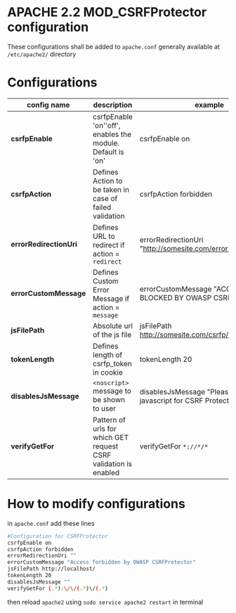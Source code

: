 APACHE 2.2 MOD_CSRFProtector configuration
==========================================


These configurations shall be added to `apache.conf` generally available at `/etc/apache2/` directory    


Configurations
===============

config name | description | example
----------- | ----------- | -------
**csrfpEnable** | csrfpEnable 'on'\'off', enables the module. Default is 'on' | csrfpEnable on
**csrfpAction** | Defines Action to be taken in case of failed validation | csrfpAction forbidden
**errorRedirectionUri** | Defines URL to redirect if action = `redirect` | errorRedirectionUri "http://somesite.com/error.html"
**errorCustomMessage** | Defines Custom Error Message if action = `message` | errorCustomMessage "ACCESS BLOCKED BY OWASP CSRFP"
**jsFilePath** | Absolute url of the js file | jsFilePath http://somesite.com/csrfp/csrfprotector.js
**tokenLength** | Defines length of csrfp_token in cookie | tokenLength 20
**disablesJsMessage** | `<noscript>` message to be shown to user | disablesJsMessage "Please enable javascript for CSRF Protector to work"
**verifyGetFor** | Pattern of urls for which GET request CSRF validation is enabled | verifyGetFor `*://*/*`

How to modify configurations
============================
in `apache.conf` add these lines 
```sh
#Configuration for CSRFProtector
csrfpEnable on
csrfpAction forbidden
errorRedirectionUri ""
errorCustomMessage "Access forbidden by OWASP CSRFProtector"
jsFilePath http://localhost/
tokenLength 20
disablesJsMessage ""
verifyGetFor (.*):\/\/(.*)\/(.*)
```

then reload `apache2` using `sudo service apache2 restart` in terminal

